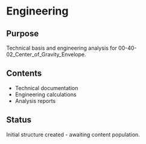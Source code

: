 # Engineering

## Purpose
Technical basis and engineering analysis for 00-40-02_Center_of_Gravity_Envelope.

## Contents
- Technical documentation
- Engineering calculations
- Analysis reports

## Status
Initial structure created - awaiting content population.
